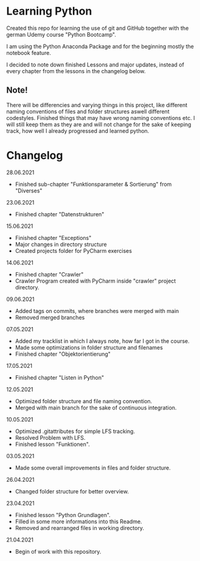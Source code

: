 # Learning Python
Created this repo for learning the use of git and GitHub together with the german Udemy course "Python Bootcamp".

I am using the Python Anaconda Package and for the beginning mostly the notebook feature.

I decided to note down finished Lessons and major updates, instead of every chapter from the lessons in the changelog below.

## Note!
There will be differencies and varying things in this project, like different naming conventions of files and folder structures aswell different codestyles.
Finished things that may have wrong naming conventions etc. I will still keep them as they are and will not change for the sake of keeping track, how well I already progressed and learned python.

# Changelog
28.06.2021
- Finished sub-chapter "Funktionsparameter & Sortierung" from "Diverses"

23.06.2021
- Finished chapter "Datenstrukturen"

15.06.2021
- Finished chapter "Exceptions"
- Major changes in directory structure
- Created projects folder for PyCharm exercises

14.06.2021
- Finished chapter "Crawler"
- Crawler Program created with PyCharm inside "crawler" project directory.

09.06.2021
- Added tags on commits, where branches were merged with main
- Removed merged branches

07.05.2021
- Added my tracklist in which I always note, how far I got in the course.
- Made some optimizations in folder structure and filenames
- Finished chapter "Objektorientierung"

17.05.2021
- Finished chapter "Listen in Python"

12.05.2021
- Optimized folder structure and file naming convention.
- Merged with main branch for the sake of continuous integration.

10.05.2021
- Optimized .gitattributes for simple LFS tracking.
- Resolved Problem with LFS.
- Finished lesson "Funktionen".

03.05.2021
- Made some overall improvements in files and folder structure.

26.04.2021
- Changed folder structure for better overview.

23.04.2021
- Finished lesson "Python Grundlagen".
- Filled in some more informations into this Readme.
- Removed and rearranged files in working directory.

21.04.2021
- Begin of work with this repository.
